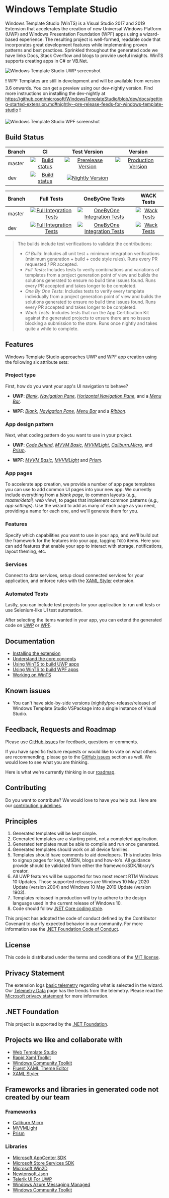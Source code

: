 # Windows Template Studio

Windows Template Studio (WinTS) is a Visual Studio 2017 and 2019 Extension that accelerates the creation of new Universal Windows Platform (UWP) and Windows Presentation Foundation (WPF) apps using a wizard-based experience. The resulting project is well-formed, readable code that incorporates great development features while implementing proven patterns and best practices. Sprinkled throughout the generated code we have links Docs, Stack Overflow and blogs to provide useful insights. WinTS supports creating apps in C# or VB.Net.

![Windows Template Studio UWP screenshot](./docs/resources/getting-started/WTS%20-%20Project%20Type.png)

:heavy_exclamation_mark: WPF Templates are still in development and will be available from version 3.6 onwards. You can get a preview using our dev-nightly version. Find more instructions on installing the dev-nightly at https://github.com/microsoft/WindowsTemplateStudio/blob/dev/docs/getting-started-extension.md#nightly--pre-release-feeds-for-windows-template-studio :heavy_exclamation_mark:

![Windows Template Studio WPF screenshot](./docs/resources/getting-started/WTSProjectTypeWPF.png)

## Build Status

|Branch   |CI                |Test Version|Version|
|:--------|:----------------:|:---------------:|:---------------:|
|master|[![Build status](https://winappstudio.visualstudio.com/DefaultCollection/WTS/_apis/build/status/WebTemplateStudio/webts.ci?branchName=master)](https://winappstudio.visualstudio.com/DefaultCollection/WTS/_build/latest?definitionId=166)|[![Prerelease Version](https://wtsrepository.blob.core.windows.net/badges/img.prerelease.version.svg)](https://github.com/Microsoft/WindowsTemplateStudio/blob/master/docs/getting-started-extension.md#nightly--pre-release-feeds-for-windows-template-studio) |[![Production Version](https://wtsrepository.blob.core.windows.net/badges/img.release.version.svg?maxAge=600)](https://marketplace.visualstudio.com/items?itemName=WASTeamAccount.WindowsTemplateStudio)|
|dev|[![Build status](https://winappstudio.visualstudio.com/DefaultCollection/WTS/_apis/build/status/WebTemplateStudio/webts.ci?branchName=dev)](https://winappstudio.visualstudio.com/DefaultCollection/WTS/_build/latest?definitionId=166)|[![Nightly Version](https://wtsrepository.blob.core.windows.net/badges/img.nightly.version.svg)](https://github.com/Microsoft/WindowsTemplateStudio/blob/master/docs/getting-started-extension.md#nightly--pre-release-feeds-for-windows-template-studio)||

|Branch   |Full Tests       |OneByOne Tests       |WACK Tests       |
|:--------|:---------------:|:---------------:|:---------------:|
|master|[![Full Integration Tests](https://winappstudio.visualstudio.com/DefaultCollection/WTS/_apis/build/status/WindowsTemplateStudio/wints.templates.tests.full?branchName=master)](https://winappstudio.visualstudio.com/DefaultCollection/WTS/_build/latest?definitionId=167)|[![OneByOne Integration Tests](https://winappstudio.visualstudio.com/DefaultCollection/WTS/_apis/build/status/WindowsTemplateStudio/wints.templates.tests.onebyone?branchName=master)](https://winappstudio.visualstudio.com/DefaultCollection/WTS/_build/latest?definitionId=168)|[![Wack Tests](https://winappstudio.visualstudio.com/DefaultCollection/WTS/_apis/build/status/WindowsTemplateStudio/wints.templates.tests.wack?branchName=master)](https://winappstudio.visualstudio.com/DefaultCollection/WTS/_build/latest?definitionId=169)
|dev|[![Full Integration Tests](https://winappstudio.visualstudio.com/DefaultCollection/WTS/_apis/build/status/WindowsTemplateStudio/wints.templates.tests.full?branchName=dev)](https://winappstudio.visualstudio.com/DefaultCollection/WTS/_build/latest?definitionId=167)|[![OneByOne Integration Tests](https://winappstudio.visualstudio.com/DefaultCollection/WTS/_apis/build/status/WindowsTemplateStudio/wints.templates.tests.onebyone?branchName=dev)](https://winappstudio.visualstudio.com/DefaultCollection/WTS/_build/latest?definitionId=168)|[![Wack Tests](https://winappstudio.visualstudio.com/DefaultCollection/WTS/_apis/build/status/WindowsTemplateStudio/wints.templates.tests.wack?branchName=dev)](https://winappstudio.visualstudio.com/DefaultCollection/WTS/_build/latest?definitionId=169)

> The builds include test verifications to validate the contributions:
>
> - *CI Build*: Includes all unit test + minimum integration verifications (minimum generation + build + code style rules). Runs every PR requested / PR accepted.
> - *Full Tests*: Includes tests to verify combinations and variations of templates from a project generation point of view and builds the solutions generated to ensure no build time issues found. Runs every PR accepted and takes longer to be completed.
> - *One By One Tests*: Includes tests to verify every template individually from a project generation point of view and builds the solutions generated to ensure no build time issues found. Runs every PR accepted and takes longer to be completed.
> - *Wack Tests*: Includes tests that run the App Certification Kit against the generated projects to ensure there are no issues blocking a submission to the store. Runs once nightly and takes quite a while to complete.

## Features

Windows Template Studio approaches UWP and WPF app creation using the following six attribute sets:

### **Project type**

First, how do you want your app's UI navigation to behave?

- **UWP**: *[Blank](./docs/UWP/projectTypes/blank.md)*, *[Navigation Pane](./docs/UWP/projectTypes/navigationpane.md)*, *[Horizontal Navigation Pane](./docs/UWP/projectTypes/horizontalnavigationpane.md)*, and a *[Menu Bar](./docs/UWP/projectTypes/menubar.md)*.

- **WPF**: *[Blank](./docs/WPF/projectTypes/blank.md)*, *[Navigation Pane](./docs/WPF/projectTypes/navigationpane.md)*, *[Menu Bar](./docs/WPF/projectTypes/menubar.md)* and a *[Ribbon](./docs/WPF/projectTypes/ribbon.md)*.


### **App design pattern**

Next, what coding pattern do you want to use in your project.

- **UWP**: *[Code Behind](./docs/UWP/frameworks/codebehind.md)*, *[MVVM Basic](./docs/UWP/frameworks/mvvmbasic.md)*, *[MVVMLight](./docs/UWP/frameworks/mvvmlight.md)*, *[Caliburn.Micro](./docs/UWP/frameworks/caliburnmicro.md)*, and *[Prism](./docs/UWP/frameworks/prism.md)*.

- **WPF**: *[MVVM Basic](./docs/WPF/frameworks/mvvmbasic.md)*, *[MVVMLight](./docs/WPF/frameworks/mvvmlight.md)* and *[Prism](./docs/WPF/frameworks/prism.md)*.

### **App pages**

To accelerate app creation, we provide a number of app page templates you can use to add common UI pages into your new app. We currently include everything from a *blank page*, to common layouts (*e.g., master/detail, web view*), to pages that implement common patterns (*e.g., app settings*). Use the wizard to add as many of each page as you need, providing a name for each one, and we'll generate them for you.

### **Features**

Specify which capabilities you want to use in your app, and we'll build out the framework for the features into your app, tagging `TODO` items. Here you can add features that enable your app to interact with storage, notifications, layout theming, etc.

### **Services**

Connect to data services, setup cloud connected services for your application, and enforce rules with the [XAML Styler](https://github.com/Xavalon/XamlStyler) extension.

### **Automated Tests**

Lastly, you can include test projects for your application to run unit tests or use Selenium-like UI test automation.

After selecting the items wanted in your app, you can extend the generated code on [UWP](./docs/UWP/getting-started-endusers.md) or [WPF](./docs/WPF/getting-started-endusers.md).

## Documentation

- [Installing the extension](./docs/getting-started-extension.md)
- [Understand the core concepts](./docs/concepts.md)
- [Using WinTS to build UWP apps](./docs/UWP/getting-started-endusers.md)
- [Using WinTS to build WPF apps](./docs/WPF/getting-started-endusers.md)
- [Working on WinTS](./docs/getting-started-developers.md)

## Known issues

- You can't have side-by-side versions (nightly/pre-release/release) of Windows Template Studio VSPackage into a single instance of Visual Studio.

## Feedback, Requests and Roadmap

Please use [GitHub issues](https://github.com/Microsoft/WindowsTemplateStudio/issues) for feedback, questions or comments.

If you have specific feature requests or would like to vote on what others are recommending, please go to the [GitHub issues](https://github.com/Microsoft/WindowsTemplateStudio/issues) section as well.  We would love to see what you are thinking.

Here is what we're currently thinking in our [roadmap](./docs/roadmap.md).

## Contributing

Do you want to contribute? We would love to have you help out. Here are our [contribution guidelines](CONTRIBUTING.md).

## Principles

1. Generated templates will be kept simple.
2. Generated templates are a starting point, not a completed application.
3. Generated templates must be able to compile and run once generated.
4. Generated templates should work on all device families.
5. Templates should have comments to aid developers. This includes links to signup pages for keys, MSDN, blogs and how-to's.  All guidance provide should be validated from either the framework/SDK/library’s creator.
6. All UWP features will be supported for two most recent RTM Windows 10 Updates. Those supported releases are Windows 10 May 2020 Update (version 2004) and Windows 10 May 2019 Update (version 1903).
7. Templates released in production will try to adhere to the design language used in the current release of Windows 10.
8. Code should follow [.NET Core coding style](https://github.com/dotnet/corefx/blob/master/Documentation/coding-guidelines/coding-style.md).

This project has adopted the code of conduct defined by the Contributor Covenant to clarify expected behavior in our community.
For more information see the [.NET Foundation Code of Conduct](https://dotnetfoundation.org/code-of-conduct).

## License

This code is distributed under the terms and conditions of the [MIT license](LICENSE.md).

## Privacy Statement

The extension logs [basic telemetry](./docs/telemetry.md) regarding what is selected in the wizard. Our [Telemetry Data](./docs/telemetryData.md) page has the trends from the telemetry. Please read the [Microsoft privacy statement](http://go.microsoft.com/fwlink/?LinkId=521839) for more information.

## .NET Foundation

This project is supported by the [.NET Foundation](https://dotnetfoundation.org).

## Projects we like and collaborate with

- [Web Template Studio](https://github.com/Microsoft/WebTemplateStudio)
- [Rapid Xaml Toolkit](https://github.com/Microsoft/Rapid-XAML-Toolkit)
- [Windows Community Toolkit](https://github.com/Microsoft/WindowsCommunityToolkit)
- [Fluent XAML Theme Editor](https://github.com/Microsoft/fluent-xaml-theme-editor)
- [XAML Styler](https://github.com/Xavalon/XamlStyler)

## Frameworks and libraries in generated code not created by our team

### Frameworks

- [Caliburn.Micro](https://github.com/Caliburn-Micro/Caliburn.Micro)
- [MVVMLight](https://github.com/lbugnion/mvvmlight)
- [Prism](https://github.com/PrismLibrary/Prism)

### Libraries

- [Microsoft AppCenter SDK](https://github.com/Microsoft/AppCenter-SDK-DotNet)
- [Microsoft Store Services SDK](https://marketplace.visualstudio.com/items?itemName=AdMediator.MicrosoftStoreServicesSDK)
- [Microsoft Win2D](https://github.com/Microsoft/Win2D)
- [Newtonsoft.Json](https://github.com/JamesNK/Newtonsoft.Json)
- [Telerik UI For UWP](https://github.com/telerik/UI-For-UWP)
- [Windows Azure Messaging Managed](https://www.nuget.org/packages/WindowsAzure.Messaging.Managed)
- [Windows Community Toolkit](https://github.com/Microsoft/WindowsCommunityToolkit)
